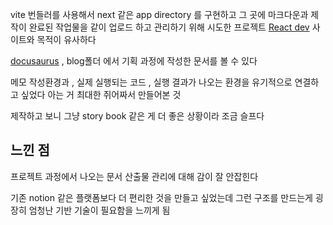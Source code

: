 vite 번들러를 사용해서 next 같은 app directory 를 구현하고
그 곳에 마크다운과 제작이 완료된 작업물을 같이 업로드 하고 관리하기 위해 시도한 프로젝트
[React dev](https://react.dev/) 사이트와 목적이 유사하다

[docusaurus](../../blog/docusaurus/docusaurus.md) , blog폴더 에서 기획 과정에 작성한 문서를 볼 수 있다

메모 작성환경과 , 실제 실행되는 코드 , 실행 결과가 나오는 환경을 유기적으로 연결하고 싶었다
아는 거 최대한 쥐어짜서 만들어본 것

제작하고 보니 그냥 story book 같은 게 더 좋은 상황이라 조금 슬프다

## 느낀 점

프로젝트 과정에서 나오는 문서 산출물 관리에 대해 감이 잘 안잡힌다

기존 notion 같은 플랫폼보다 더 편리한 것을 만들고 싶었는데
그런 구조를 만드는게 굉장히 엄청난 기반 기술이 필요함을 느끼게 됨
